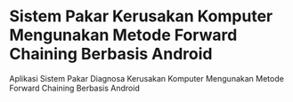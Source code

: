 # Sistem Pakar Kerusakan Komputer Mengunakan Metode Forward Chaining Berbasis Android
Aplikasi Sistem Pakar Diagnosa Kerusakan Komputer Mengunakan Metode Forward Chaining Berbasis Android
